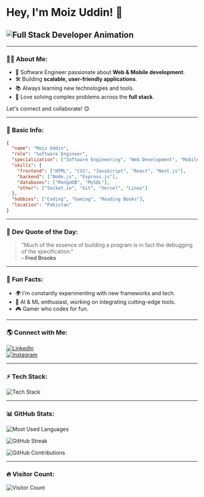 # Hey, I'm Moiz Uddin! 👋

## <img src="https://readme-typing-svg.herokuapp.com?font=Fira+Code&weight=500&size=22&duration=3000&pause=1000&color=F7F7F7&vCenter=true&multiline=true&width=450&height=50&lines=Full+Stack+Developer+|+AI+%26+ML+Enthusiast+%F0%9F%9A%80" alt="Full Stack Developer Animation" />

---

### 👨‍💻 About Me:

- 🚀 Software Engineer passionate about **Web & Mobile development**.
- 🛠️ Building **scalable, user-friendly applications**.
- 📚 Always learning new technologies and tools.
- 🧩 Love solving complex problems across the **full stack**.

Let's connect and collaborate! 😊

---

### 📖 Basic Info:
```json
{
  "name": "Moiz Uddin",
  "role": "Software Engineer",
  "specialization": ["Software Engineering", "Web Development", "Mobile Development"],
  "skills": {
    "frontend": ["HTML", "CSS", "JavaScript", "React", "Next.js"],
    "backend": ["Node.js", "Express.js"],
    "databases": ["MongoDB", "MySQL"],
    "other": ["Socket.io", "Git", "Vercel", "Linux"]
  },
  "hobbies": ["Coding", "Gaming", "Reading Books"],
  "location": "Pakistan"
}
```

---

### 📜 Dev Quote of the Day:
> "Much of the essence of building a program is in fact the debugging of the specification."  
> **- Fred Brooks**

---

### 🎯 Fun Facts:
- 🌍 I'm constantly experimenting with new frameworks and tech.
- 🤖 AI & ML enthusiast, working on integrating cutting-edge tools.
- 🎮 Gamer who codes for fun.

---

### 🌎 Connect with Me:
[![LinkedIn](https://img.shields.io/badge/LinkedIn-0077B5?style=for-the-badge&logo=linkedin&logoColor=white&animation=fade-in)](https://www.linkedin.com/in/moiz407/)  
[![Instagram](https://img.shields.io/badge/Instagram-E4405F?style=for-the-badge&logo=instagram&logoColor=white&animation=pulse)](https://www.instagram.com/moizzz407/)  

---

### ⚡ Tech Stack:
![Tech Stack](https://skillicons.dev/icons?i=html,css,js,ts,react,nextjs,nodejs,express,nestjs,flutter,java,python,php,docker,kubernetes,mongodb,mysql,postgres,git,github,vercel,aws,gcp,linux&animation=fade-in)

---

### 📊 GitHub Stats:
![Most Used Languages](https://github-readme-stats.vercel.app/api/top-langs/?username=Moizuddin407&layout=compact&theme=dark&hide_border=true&animate=fade-in)

![GitHub Streak](https://github-readme-streak-stats.herokuapp.com/?user=Moizuddin407&theme=dark&animation=pulse)

![GitHub Contributions](https://github-readme-activity-graph.vercel.app/graph?username=Moizuddin407&theme=react-dark&animation=wave)

---

### 🔥 Visitor Count:
![Visitor Count](https://profile-counter.glitch.me/Moizuddin407/count.svg)
